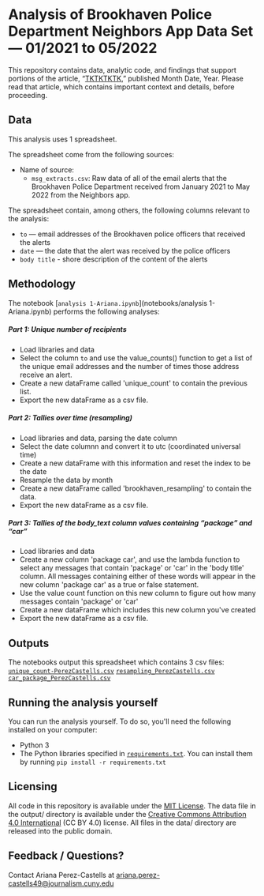# Analysis of Brookhaven Police Department Neighbors App Data Set — 01/2021 to 05/2022

This repository contains data, analytic code, and findings that support portions of the article, “[TKTKTKTK](https://www.google.com),” published Month Date, Year. Please read that article, which contains important context and details, before proceeding.

## Data

This analysis uses 1 spreadsheet.

The spreadsheet come from the following sources:

- Name of source:
  - `msg_extracts.csv`: Raw data of all of the email alerts that the  Brookhaven Police Department received from January 2021 to May 2022 from the Neighbors app.

The spreadsheet contain, among others, the following columns relevant to the analysis:

- `to` — email addresses of the Brookhaven police officers that received the alerts
- `date` — the date that the alert was received by the police officers
- `body title` - shore description of the content of the alerts

## Methodology

The notebook [`analysis 1-Ariana.ipynb`](notebooks/analysis 1-Ariana.ipynb) performs the following analyses:

##### Part 1: Unique number of recipients

- Load libraries and data
- Select the column `to` and use the value_counts() function to get a list of the unique email addresses and the number of times those address receive an alert.
- Create a new dataFrame called 'unique_count' to contain the previous list.
- Export the new dataFrame as a csv file.


##### Part 2: Tallies over time (resampling)

- Load libraries and data, parsing the date column
- Select the date columnn and convert it to utc (coordinated universal time)
- Create a new dataFrame with this information and reset the index to be the date
- Resample the data by month
- Create a new dataFrame called 'brookhaven_resampling' to contain the data.
- Export the new dataFrame as a csv file.

##### Part 3: Tallies of the body_text column values containing “package” and “car”

- Load libraries and data
- Create a new column 'package car', and use the lambda function to select any messages that contain 'package' or 'car' in the 'body title' column. All messages containing either of these words will appear in the new column 'package car' as a true or false statement.
- Use the value count function on this new column to figure out how many messages contain 'package' or 'car'
- Create a new dataFrame which includes this new column you've created
- Export the new dataFrame as a csv file.

## Outputs

The notebooks output this spreadsheet which contains 3 csv files:
[`unique_count-PerezCastells.csv`](output/unique_count-PerezCastells.csv)
[`resampling_PerezCastells.csv`](output/resampling_PerezCastells.csv)
[`car_package_PerezCastells.csv`](output/car_package_PerezCastells.csv)

## Running the analysis yourself

You can run the analysis yourself. To do so, you'll need the following installed on your computer:

- Python 3
- The Python libraries specified in [`requirements.txt`](requirements.txt). You can install them by running `pip install -r requirements.txt`

## Licensing

All code in this repository is available under the [MIT License](https://opensource.org/licenses/MIT). The data file in the output/ directory is available under the [Creative Commons Attribution 4.0 International](https://creativecommons.org/licenses/by/4.0/) (CC BY 4.0) license. All files in the data/ directory are released into the public domain.

## Feedback / Questions?

Contact Ariana Perez-Castells at ariana.perez-castells49@journalism.cuny.edu
